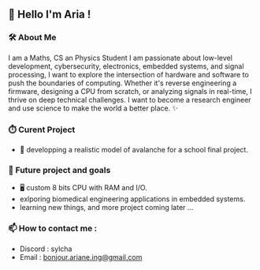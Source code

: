 ## 🚀 Hello I'm Aria !
### 🛠️ About Me

I am a Maths, CS an Physics Student
I am passionate about low-level development, cybersecurity, electronics, embedded systems, and signal processing, I want to explore the intersection of hardware and software to push the boundaries of computing. Whether it's reverse engineering a firmware, designing a CPU from scratch, or analyzing signals in real-time, I thrive on deep technical challenges.
I want to become a research engineer and use science to make the world a better place. ✨

### ⏱️ Curent Project
* 🗻 developping a realistic model of avalanche for a school final project.

### 🔭 Future project and goals
* 🖥️ custom 8 bits CPU with RAM and I/O.
* exlporing biomedical engineering applications in embedded systems.
* learning new things, and more project coming later ...

### 📫 How to contact me :
* Discord : sylcha
* Email : bonjour.ariane.ing@gmail.com

<!--
**0xSylcha/0xSylcha** is a ✨ _special_ ✨ repository because its `README.md` (this file) appears on your GitHub profile.

Here are some ideas to get you started:

- 🔭 I’m currently working on ...
- 🌱 I’m currently learning ...
- 👯 I’m looking to collaborate on ...
- 🤔 I’m looking for help with ...
- 💬 Ask me about ...
- 📫 How to reach me: ...
- 😄 Pronouns: ...
- ⚡ Fun fact: ...
-->
